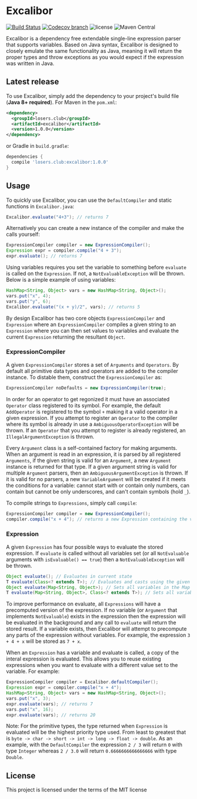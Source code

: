 # Excalibor
[![Build Status](https://img.shields.io/travis/LosersClub/Excalibor.svg?style=flat-square)](https://travis-ci.org/LosersClub/Excalibor) [![Codecov branch](https://img.shields.io/codecov/c/github/LosersClub/Excalibor.svg?style=flat-square)](https://codecov.io/gh/LosersClub/Excalibor) ![license](https://img.shields.io/badge/license-MIT-blue.svg?style=flat-square) ![Maven Central](https://img.shields.io/maven-central/v/losers.club/excalibor.svg?style=flat-square)

Excalibor is a dependency free extendable single-line expression parser that supports variables. Based on Java syntax, Excalibor is designed to closely emulate the same functionality as Java, meaning it will return the proper types and throw exceptions as you would expect if the expression was written in Java.

## Latest release

To use Excalibor, simply add the dependency to your project's build file (**Java 8+ required**).
For Maven in the `pom.xml`:
```xml
<dependency>
  <groupId>losers.club</groupId>
  <artifactId>excalibor</artifactId>
  <version>1.0.0</version>
</dependency>
```
or Gradle in `build.gradle`:
```gradle
dependencies {
  compile 'losers.club:excalibor:1.0.0'
}
```

## Usage
To quickly use Excalibor, you can use the `DefaultCompiler` and static functions in `Excalibor.java`:
```java
Excalibor.evaluate("4+3"); // returns 7
```
Alternatively you can create a new instance of the compiler and make the calls yourself:
```java
ExpressionCompiler compiler = new ExpressionCompiler();
Expression expr = compiler.compile("4 + 3");
expr.evaluate(); // returns 7
```
Using variables requires you set the variable to something before `evaluate` is called on the `Expression`. If not, a `NotEvaluableException` will be thrown. Below is a simple example of using variables:
```java
HashMap<String, Object> vars = new HashMap<String, Object>();
vars.put("x", 4);
vars.put("y", 6);
Excalibor.evaluate("(x + y)/2", vars); // returns 5
```
By design Excalibor has two core objects `ExpressionCompiler` and `Expression` where an `ExpressionCompiler` compiles a given string to an `Expression` where you can then set values to variables and evaluate the current `Expression` returning the resultant `Object`.

### ExpressionCompiler
A given `ExpressionCompiler` stores a set of `Arguments` and `Operators`. By default all primitive data types and operators are added to the compiler instance. To distable them, construct the `ExpressionCompiler` as:
```java
ExpressionCompiler noDefaults = new ExpressionCompiler(true);
```
In order for an operator to get regonized it must have an associated `Operator` class registered to its symbol. For example, the default `AddOperator` is registered to the symbol `+` making it a valid operator in a given expression. If you attempt to register an `Operator` to the compiler where its symbol is already in use a `AmbiguousOperatorException` will be thrown. If an `Operator` that you attempt to register is already registered, an `IllegalArgumentException` is thrown.

Every `Argument` class is a self-contained factory for making arguments. When an argument is read in an expression, it is parsed by all registered `Arguments`, if the given string is valid for an `Argument`, a new `Argument` instance is returned for that type. If a given argument string is valid for multiple `Argument` parsers, then an `AmbiguousArgumentException` is thrown. If it is valid for no parsers, a new `VariableArgument` will be created if it meets the conditions for a variable: cannot start with or contain only numbers, can contain but cannot be only underscores, and can't contain symbols (hold `_`).

To compile strings to `Expressions`, simply call `compile`:
```java
ExpressionCompiler compiler = new ExpressionCompiler();
compiler.compile("x + 4"); // returns a new Expression containing the variable "x"
```

### Expression
A given `Expression` has four possible ways to evaluate the stored expression. If `evaluate` is called without all variables set (or all `NotEvaluable` arguments with `isEvaluable() == true`) then a `NotEvaluableException` will be thrown.
```java
Object evaluate(); // Evaluates in current state
T evaluate(Class<? extends T>); // Evaluates and casts using the given Class
Object evaluate(Map<String, Object>); // Sets all variables in the Map and Evaluates
T evaluate(Map<String, Object>, Class<? extends T>); // Sets all variables in Map, Evaluates, and casts
```
To improve performance on evaluate, all `Expressions` will have a precomputed version of the expression. If no variable (or `Argument` that implements `NotEvaluable`) exists in the expression then the expression will be evaluated in the background and any call to `evaluate` will return the stored result. If a variable exists, then Excalibor will attempt to precompute any parts of the expression without variables. For example, the expression `3 + 4 + x` will be stored as `7 + x`.

When an `Expression` has a variable and evaluate is called, a copy of the interal expression is evaluated. This allows you to reuse existing expressions when you want to evaluate with a different value set to the variable. For example:
```java
ExpressionCompiler compiler = Excalibor.defaultCompiler();
Expression expr = compiler.compile("x + 4");
HashMap<String, Object> vars = new HashMap<String, Object>();
vars.put("x", 3);
expr.evaluate(vars); // returns 7
vars.put("x", 16);
expr.evaluate(vars); // returns 20
```
Note: For the primitive types, the type returned when `Expression` is evaluated will be the highest priority type used. From least to greatest that is `byte -> char -> short -> int -> long -> float -> double`. As an example, with the `DefaultCompiler` the expression `2 / 3` will return `0` with type `Integer` whereas `2 / 3.0` will return `0.6666666666666666` with type `Double`.

## License
This project is licensed under the terms of the MIT license
